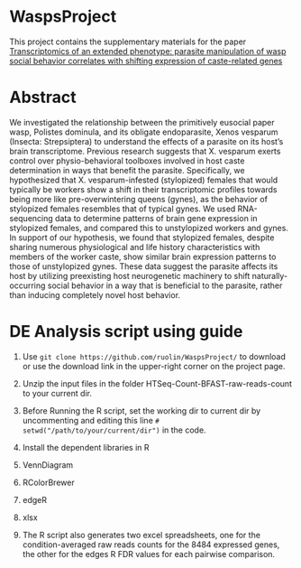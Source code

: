 
WaspsProject
========

This project contains the supplementary materials for the paper 
[Transcriptomics of an extended phenotype: parasite manipulation of wasp social behavior correlates with shifting expression of caste-related genes]()

Abstract
========
We investigated the relationship between the primitively eusocial paper wasp, Polistes dominula, and its obligate endoparasite, Xenos vesparum (Insecta: Strepsiptera) to understand the effects of a parasite on its host’s brain transcriptome. Previous research suggests that X. vesparum exerts control over physio-behavioral toolboxes involved in host caste determination in ways that benefit the parasite. Specifically, we hypothesized that X. vesparum-infested (stylopized) females that would typically be workers show a shift in their transcriptomic profiles towards being more like pre-overwintering queens (gynes), as the behavior of stylopized females resembles that of typical gynes. We used RNA-sequencing data to determine patterns of brain gene expression in stylopized females, and compared this to unstylopized workers and gynes. In support of our hypothesis, we found that stylopized females, despite sharing numerous physiological and life history characteristics with members of the worker caste, show similar brain expression patterns to those of unstylopized gynes. These data suggest the parasite affects its host by utilizing preexisting host neurogenetic machinery to shift naturally-occurring social behavior in a way that is beneficial to the parasite, rather than inducing completely novel host behavior. 

DE Analysis script using guide
==================

1. Use `git clone https://github.com/ruolin/WaspsProject/` to download or use the download link in the upper-right corner on the project page. 
2. Unzip the input files in the folder HTSeq-Count-BFAST-raw-reads-count to your current dir.
3. Before Running the R script, set the working dir to current dir by uncommenting and editing this line `# setwd("/path/to/your/current/dir")` in the code. 
4. Install the dependent libraries in R
  1. VennDiagram
  2. RColorBrewer
  3. edgeR
  4. xlsx
   
5. The R script also generates two excel spreadsheets, one for the condition-averaged raw reads counts for the 8484 expressed genes, the other for the edges R FDR values for each pairwise comparison.  
